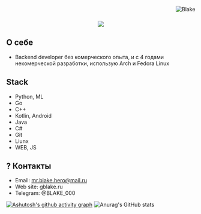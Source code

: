 <p align="right"> <img src="https://komarev.com/ghpvc/?username=Blake22020&label=Profile%20views&color=0e75b6&size=24&style=flat" alt="Blake" /> </p>

<h3 align="center">
  <img src="https://readme-typing-svg.herokuapp.com/?font=Righteous&size=35&center=true&vCenter=true&width=1600&height=70&duration=4000&lines=Hello+There!+I'm+Blake+" />
</h3>



## О себе
- Backend developer без комерческого опыта, и с 4 годами некомерческой разработки, использую Arch и Fedora Linux


## Stack
- Python, ML
- Go
- C++
- Kotlin, Android
- Java
- C# 
- Git
- Liunx
- WEB, JS

## ? Контакты
- Email: mr.blake.hero@mail.ru
- Web site: gblake.ru
- Telegram: @BLAKE_000

[![Ashutosh's github activity graph](https://github-readme-activity-graph.vercel.app/graph?username=Blake22020&theme=react-dark&hide_border=true)](https://github.com/ashutosh00710/github-readme-activity-graph)
![Anurag's GitHub stats](https://github-readme-stats.vercel.app/api?username=Blake22020&show_icons=true&theme=transparent)
